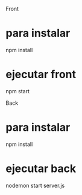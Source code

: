 Front

# para instalar
npm install
# ejecutar front
npm start



Back
# para instalar
npm install
# ejecutar back
nodemon start server.js